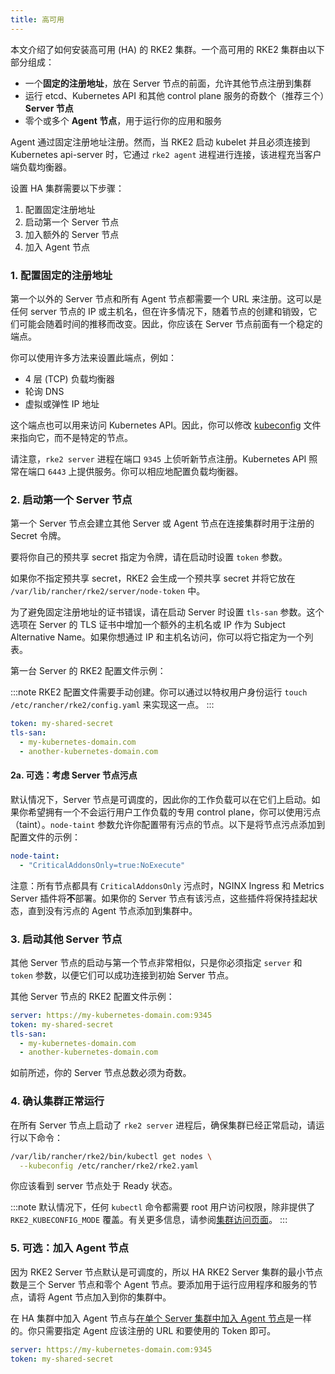 ```yaml
---
title: 高可用
---
```


本文介绍了如何安装高可用 (HA) 的 RKE2 集群。一个高可用的 RKE2 集群由以下部分组成：

* 一个**固定的注册地址**，放在 Server 节点的前面，允许其他节点注册到集群
* 运行 etcd、Kubernetes API 和其他 control plane 服务的奇数个（推荐三个）**Server 节点**
* 零个或多个 **Agent 节点**，用于运行你的应用和服务

Agent 通过固定注册地址注册。然而，当 RKE2 启动 kubelet 并且必须连接到 Kubernetes api-server 时，它通过 `rke2 agent` 进程进行连接，该进程充当客户端负载均衡器。

设置 HA 集群需要以下步骤：

1. 配置固定注册地址
1. 启动第一个 Server 节点
1. 加入额外的 Server 节点
1. 加入 Agent 节点

### 1. 配置固定的注册地址

第一个以外的 Server 节点和所有 Agent 节点都需要一个 URL 来注册。这可以是任何 server 节点的 IP 或主机名，但在许多情况下，随着节点的创建和销毁，它们可能会随着时间的推移而改变。因此，你应该在 Server 节点前面有一个稳定的端点。

你可以使用许多方法来设置此端点，例如：

* 4 层 (TCP) 负载均衡器
* 轮询 DNS
* 虚拟或弹性 IP 地址

这个端点也可以用来访问 Kubernetes API。因此，你可以修改 [kubeconfig](https://kubernetes.io/docs/concepts/configuration/organize-cluster-access-kubeconfig/) 文件来指向它，而不是特定的节点。

请注意，`rke2 server` 进程在端口 `9345` 上侦听新节点注册。Kubernetes API 照常在端口 `6443` 上提供服务。你可以相应地配置负载均衡器。

### 2. 启动第一个 Server 节点
第一个 Server 节点会建立其他 Server 或 Agent 节点在连接集群时用于注册的 Secret 令牌。

要将你自己的预共享 secret 指定为令牌，请在启动时设置 `token` 参数。

如果你不指定预共享 secret，RKE2 会生成一个预共享 secret 并将它放在 `/var/lib/rancher/rke2/server/node-token` 中。

为了避免固定注册地址的证书错误，请在启动 Server 时设置 `tls-san` 参数。这个选项在 Server 的 TLS 证书中增加一个额外的主机名或 IP 作为 Subject Alternative Name。如果你想通过 IP 和主机名访问，你可以将它指定为一个列表。

第一台 Server 的 RKE2 配置文件示例：

:::note
RKE2 配置文件需要手动创建。你可以通过以特权用户身份运行 `touch /etc/rancher/rke2/config.yaml` 来实现这一点。
:::

```yaml
token: my-shared-secret
tls-san:
  - my-kubernetes-domain.com
  - another-kubernetes-domain.com
```

#### 2a. 可选：考虑 Server 节点污点
默认情况下，Server 节点是可调度的，因此你的工作负载可以在它们上启动。如果你希望拥有一个不会运行用户工作负载的专用 control plane，你可以使用污点（taint）。`node-taint` 参数允许你配置带有污点的节点。以下是将节点污点添加到配置文件的示例：
```yaml
node-taint:
  - "CriticalAddonsOnly=true:NoExecute"
```

注意：所有节点都具有 `CriticalAddonsOnly` 污点时，NGINX Ingress 和 Metrics Server 插件将**不**部署。如果你的 Server 节点有该污点，这些插件将保持挂起状态，直到没有污点的 Agent 节点添加到集群中。

### 3. 启动其他 Server 节点
其他 Server 节点的启动与第一个节点非常相似，只是你必须指定 `server` 和 `token` 参数，以便它们可以成功连接到初始 Server 节点。

其他 Server 节点的 RKE2 配置文件示例：

```yaml
server: https://my-kubernetes-domain.com:9345
token: my-shared-secret
tls-san:
  - my-kubernetes-domain.com
  - another-kubernetes-domain.com

```

如前所述，你的 Server 节点总数必须为奇数。

### 4. 确认集群正常运行
在所有 Server 节点上启动了 `rke2 server` 进程后，确保集群已经正常启动，请运行以下命令：

```bash
/var/lib/rancher/rke2/bin/kubectl get nodes \
  --kubeconfig /etc/rancher/rke2/rke2.yaml
```

你应该看到 server 节点处于 Ready 状态。

:::note
默认情况下，任何 `kubectl` 命令都需要 root 用户访问权限，除非提供了 `RKE2_KUBECONFIG_MODE` 覆盖。有关更多信息，请参阅[集群访问页面](https://docs.rke2.io/cluster_access)。
:::

### 5. 可选：加入 Agent 节点

因为 RKE2 Server 节点默认是可调度的，所以 HA RKE2 Server 集群的最小节点数是三个 Server 节点和零个 Agent 节点。要添加用于运行应用程序和服务的节点，请将 Agent 节点加入到你的集群中。

在 HA 集群中加入 Agent 节点与[在单个 Server 集群中加入 Agent 节点](quickstart.md#linux-agentworker节点安装)是一样的。你只需要指定 Agent 应该注册的 URL 和要使用的 Token 即可。

```yaml
server: https://my-kubernetes-domain.com:9345
token: my-shared-secret
```
